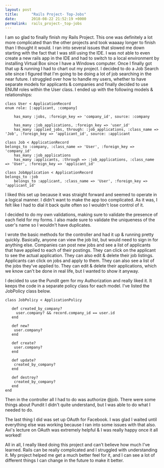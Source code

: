 ```yaml
---
layout: post
title:      "Rails Project- Top-Jobs"
date:       2018-08-22 21:52:19 +0000
permalink:  rails_project-_top-jobs
---
```



I am so glad to finally finish my Rails Project. This one was definitely a lot  more complicated than the other projects and took waaaay longer to finish than I thought it would. I ran into several issues that slowed me down starting with the fact that I was still using the IDE. I was not able to even create a new rails app in the IDE and had to switch to a local environment by installing Virtual Box since I have a Windows computer.  Once I finally got that up & running I had to chart out my project. 
I decided to do a Job Search site since I figured that  I'm going to be doing a lot of job searching in the near future. I struggled over how to handle my users, whether to have separate models for applicants & companies and finally decided to use ENUM roles within the User class.  I ended up with the following models & relationships:

```
class User < ApplicationRecord
enum role: [:applicant, :company] 

    has_many :jobs, :foreign_key => 'company_id', source: :company

    has_many :job_applications, :foreign_key => 'user_id'
    has_many :applied_jobs, through: :job_applications, :class_name => 'Job', :foreign_key => 'applicant_id', source: :applicant
```

```
class Job < ApplicationRecord
belongs_to :company, :class_name => 'User', :foreign_key => 'company_id'
    has_many :job_applications 
    has_many :applicants, :through => :job_applications, :class_name => 'User', :foreign_key => 'applicant_id' 
```

```
class JobApplication < ApplicationRecord
belongs_to :job 
    belongs_to :applicant, :class_name => 'User', :foreign_key => 'applicant_id' 
```
I liked this set up because it was straight forward and seemed to operate in a logical manner.  I didn't want to make the app too complicated. As it was, I felt like I had to dial it back quite often so I wouldn't lose control of it.

I decided to do my own validations, making sure to validate the presence of each field for  my forms. I also made sure to validate the uniqueness of the user's name so I wouldn't have duplicates.  

I wrote the basic methods for the controller and had it up & running pretty quickly. Basically, anyone can view the job list, but would need to sign in for anything else.  Companies can post new jobs and see a list of applicants that have applied to each of their postings. They can click on the applicant to see the actual application.  They can also edit & delete their job listings. Applicants can click on jobs and apply to them. They can also see a list of the jobs they've applied to. They can edit & delete their applications, which we know can't be done in real life, but I wanted to show it anyway. 

I decided to use the Pundit gem for my Authorization and really liked it. It keeps the code in a separate policy class for each model. I've listed the JobPolicy class below.
```
class JobPolicy < ApplicationPolicy 

   def created_by_company?
     user.company? && record.company_id == user.id 
   end 

   def new?
    user.company?
   end

   def create?
    user.company?
   end 

   def update?
    created_by_company? 
   end 

   def destroy?
    created_by_company?
   end
end

```
Then in the controller all I had to do was authorize @job. There were some things about Pundit I didn't quite understand, but I was able to do what I needed to do.

The last thing I did was set up OAuth for Facebook. I was glad I waited until everything else was working because I ran into some issues with that also. Avi's lecture on OAuth was extremely helpful & I was really happy once it all worked!

All in all, I really liked doing this project and can't believe how much I've learned. Rails can be really complicated and I struggled with understanding it.  My project helped me get a much better feel for it, and I can see a lot of different things I can change in the future to make it better.

